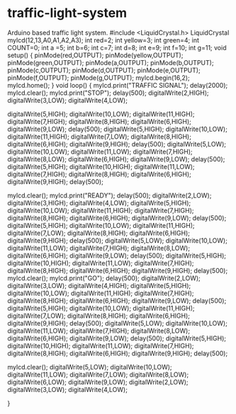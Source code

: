 # traffic-light-system
Arduino based traffic light system.
#include <LiquidCrystal.h>
LiquidCrystal mylcd(12,13,A0,A1,A2,A3);
int red=2;
int yellow=3;
int green=4;
int COUNT=0;
int a =5;
int b=6;
int c=7;
int d=8;
int e=9;
int f=10;
int g=11;
void setup()
{
  pinMode(red,OUTPUT);
  pinMode(yellow,OUTPUT);
  pinMode(green,OUTPUT);
  pinMode(a,OUTPUT);
  pinMode(b,OUTPUT);
  pinMode(c,OUTPUT);
  pinMode(d,OUTPUT);
  pinMode(e,OUTPUT);
  pinMode(f,OUTPUT);
  pinMode(g,OUTPUT);
  mylcd.begin(16,2);
  mylcd.home();
  }
 void loop()
 {
  mylcd.print("TRAFFIC SIGNAL");
 delay(2000);
  mylcd.clear();
  mylcd.print("STOP");
  delay(500);
  digitalWrite(2,HIGH);
  digitalWrite(3,LOW);
  digitalWrite(4,LOW);
  
  digitalWrite(5,HIGH);
    digitalWrite(10,LOW);
      digitalWrite(11,HIGH);
        digitalWrite(7,HIGH);
          digitalWrite(8,HIGH);
             digitalWrite(6,HIGH);
          digitalWrite(9,LOW);
          delay(500);
           digitalWrite(5,HIGH);
    digitalWrite(10,LOW);
      digitalWrite(11,HIGH);
        digitalWrite(7,LOW);
          digitalWrite(8,HIGH);
             digitalWrite(6,HIGH);
          digitalWrite(9,HIGH);
          delay(500);
               digitalWrite(5,LOW);
    digitalWrite(10,LOW);
      digitalWrite(11,LOW);
        digitalWrite(7,HIGH);
          digitalWrite(8,LOW);
             digitalWrite(6,HIGH);
          digitalWrite(9,LOW);
          delay(500);
                     digitalWrite(5,HIGH);
    digitalWrite(10,HIGH);
      digitalWrite(11,LOW);
        digitalWrite(7,HIGH);
          digitalWrite(8,HIGH);
             digitalWrite(6,HIGH);
          digitalWrite(9,HIGH);
          delay(500);
          
          

  mylcd.clear();
  mylcd.print("READY");
  delay(500);
  digitalWrite(2,LOW);
  digitalWrite(3,HIGH);
  digitalWrite(4,LOW);
   digitalWrite(5,HIGH);
    digitalWrite(10,LOW);
      digitalWrite(11,HIGH);
        digitalWrite(7,HIGH);
          digitalWrite(8,HIGH);
             digitalWrite(6,HIGH);
          digitalWrite(9,LOW);
          delay(500);
           digitalWrite(5,HIGH);
    digitalWrite(10,LOW);
      digitalWrite(11,HIGH);
        digitalWrite(7,LOW);
          digitalWrite(8,HIGH);
             digitalWrite(6,HIGH);
          digitalWrite(9,HIGH);
          delay(500);
               digitalWrite(5,LOW);
    digitalWrite(10,LOW);
      digitalWrite(11,LOW);
        digitalWrite(7,HIGH);
          digitalWrite(8,LOW);
             digitalWrite(6,HIGH);
          digitalWrite(9,LOW);
          delay(500);
                     digitalWrite(5,HIGH);
    digitalWrite(10,HIGH);
      digitalWrite(11,LOW);
        digitalWrite(7,HIGH);
          digitalWrite(8,HIGH);
             digitalWrite(6,HIGH);
          digitalWrite(9,HIGH);
          delay(500);
  mylcd.clear();
  mylcd.print("GO");
  delay(500);
  digitalWrite(2,LOW);
  digitalWrite(3,LOW);
  digitalWrite(4,HIGH);
   digitalWrite(5,HIGH);
    digitalWrite(10,LOW);
      digitalWrite(11,HIGH);
        digitalWrite(7,HIGH);
          digitalWrite(8,HIGH);
             digitalWrite(6,HIGH);
          digitalWrite(9,LOW);
          delay(500);
           digitalWrite(5,HIGH);
    digitalWrite(10,LOW);
      digitalWrite(11,HIGH);
        digitalWrite(7,LOW);
          digitalWrite(8,HIGH);
             digitalWrite(6,HIGH);
          digitalWrite(9,HIGH);
          delay(500);
               digitalWrite(5,LOW);
    digitalWrite(10,LOW);
      digitalWrite(11,LOW);
        digitalWrite(7,HIGH);
          digitalWrite(8,LOW);
             digitalWrite(6,HIGH);
          digitalWrite(9,LOW);
          delay(500);
                     digitalWrite(5,HIGH);
    digitalWrite(10,HIGH);
      digitalWrite(11,LOW);
        digitalWrite(7,HIGH);
          digitalWrite(8,HIGH);
             digitalWrite(6,HIGH);
          digitalWrite(9,HIGH);
          delay(500);

  mylcd.clear();
                   digitalWrite(5,LOW);
    digitalWrite(10,LOW);
      digitalWrite(11,LOW);
        digitalWrite(7,LOW);
          digitalWrite(8,LOW);
             digitalWrite(6,LOW);
          digitalWrite(9,LOW);
            digitalWrite(2,LOW);
             digitalWrite(3,LOW);
          digitalWrite(4,LOW);
        
        
         
 }
